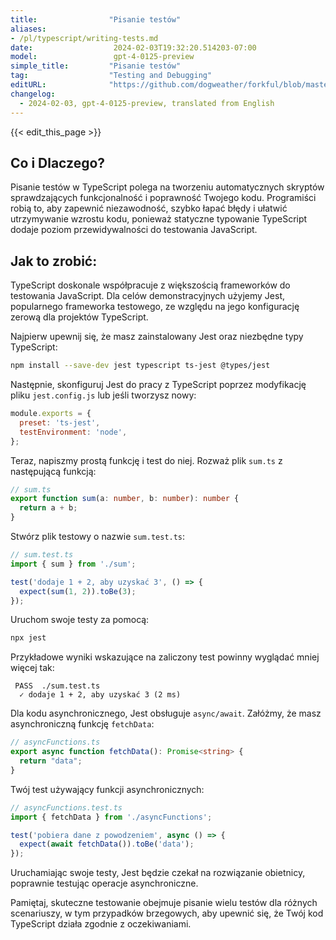 ```yaml
---
title:                "Pisanie testów"
aliases:
- /pl/typescript/writing-tests.md
date:                  2024-02-03T19:32:20.514203-07:00
model:                 gpt-4-0125-preview
simple_title:         "Pisanie testów"
tag:                  "Testing and Debugging"
editURL:              "https://github.com/dogweather/forkful/blob/master/content/pl/typescript/writing-tests.md"
changelog:
  - 2024-02-03, gpt-4-0125-preview, translated from English
---
```


{{< edit_this_page >}}

## Co i Dlaczego?
Pisanie testów w TypeScript polega na tworzeniu automatycznych skryptów sprawdzających funkcjonalność i poprawność Twojego kodu. Programiści robią to, aby zapewnić niezawodność, szybko łapać błędy i ułatwić utrzymywanie wzrostu kodu, ponieważ statyczne typowanie TypeScript dodaje poziom przewidywalności do testowania JavaScript.

## Jak to zrobić:
TypeScript doskonale współpracuje z większością frameworków do testowania JavaScript. Dla celów demonstracyjnych użyjemy Jest, popularnego frameworka testowego, ze względu na jego konfigurację zerową dla projektów TypeScript.

Najpierw upewnij się, że masz zainstalowany Jest oraz niezbędne typy TypeScript:

```bash
npm install --save-dev jest typescript ts-jest @types/jest
```

Następnie, skonfiguruj Jest do pracy z TypeScript poprzez modyfikację pliku `jest.config.js` lub jeśli tworzysz nowy:

```javascript
module.exports = {
  preset: 'ts-jest',
  testEnvironment: 'node',
};
```

Teraz, napiszmy prostą funkcję i test do niej. Rozważ plik `sum.ts` z następującą funkcją:

```typescript
// sum.ts
export function sum(a: number, b: number): number {
  return a + b;
}
```

Stwórz plik testowy o nazwie `sum.test.ts`:

```typescript
// sum.test.ts
import { sum } from './sum';

test('dodaje 1 + 2, aby uzyskać 3', () => {
  expect(sum(1, 2)).toBe(3);
});
```

Uruchom swoje testy za pomocą:

```bash
npx jest
```

Przykładowe wyniki wskazujące na zaliczony test powinny wyglądać mniej więcej tak:

```plaintext
 PASS  ./sum.test.ts
  ✓ dodaje 1 + 2, aby uzyskać 3 (2 ms)
```

Dla kodu asynchronicznego, Jest obsługuje `async/await`. Załóżmy, że masz asynchroniczną funkcję `fetchData`:

```typescript
// asyncFunctions.ts
export async function fetchData(): Promise<string> {
  return "data";
}
```

Twój test używający funkcji asynchronicznych:

```typescript
// asyncFunctions.test.ts
import { fetchData } from './asyncFunctions';

test('pobiera dane z powodzeniem', async () => {
  expect(await fetchData()).toBe('data');
});
```

Uruchamiając swoje testy, Jest będzie czekał na rozwiązanie obietnicy, poprawnie testując operacje asynchroniczne.

Pamiętaj, skuteczne testowanie obejmuje pisanie wielu testów dla różnych scenariuszy, w tym przypadków brzegowych, aby upewnić się, że Twój kod TypeScript działa zgodnie z oczekiwaniami.
